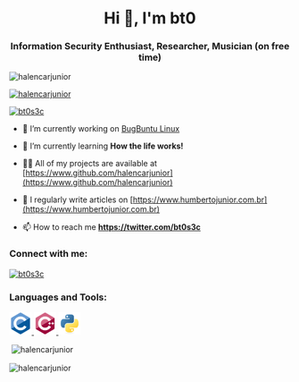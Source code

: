 <h1 align="center">Hi 👋, I'm bt0</h1>
<h3 align="center">Information Security Enthusiast, Researcher, Musician (on free time)</h3>

<p align="left"> <img src="https://komarev.com/ghpvc/?username=halencarjunior&label=Profile%20views&color=0e75b6&style=flat" alt="halencarjunior" /> </p>

<p align="left"> <a href="https://github.com/ryo-ma/github-profile-trophy"><img src="https://github-profile-trophy.vercel.app/?username=halencarjunior" alt="halencarjunior" /></a> </p>

<p align="left"> <a href="https://twitter.com/bt0s3c" target="blank"><img src="https://img.shields.io/twitter/follow/bt0s3c?logo=twitter&style=for-the-badge" alt="bt0s3c" /></a> </p>

- 🔭 I’m currently working on [BugBuntu Linux](https://www.github.com/halencarjunior/BugBuntu)

- 🌱 I’m currently learning **How the life works!**

- 👨‍💻 All of my projects are available at [https://www.github.com/halencarjunior](https://www.github.com/halencarjunior)

- 📝 I regularly write articles on [https://www.humbertojunior.com.br](https://www.humbertojunior.com.br)

- 📫 How to reach me **https://twitter.com/bt0s3c**

<h3 align="left">Connect with me:</h3>
<p align="left">
<a href="https://twitter.com/bt0s3c" target="blank"><img align="center" src="https://raw.githubusercontent.com/rahuldkjain/github-profile-readme-generator/master/src/images/icons/Social/twitter.svg" alt="bt0s3c" height="30" width="40" /></a>
</p>

<h3 align="left">Languages and Tools:</h3>
<p align="left"> <a href="https://www.cprogramming.com/" target="_blank"> <img src="https://raw.githubusercontent.com/devicons/devicon/master/icons/c/c-original.svg" alt="c" width="40" height="40"/> </a> <a href="https://www.w3schools.com/cpp/" target="_blank"> <img src="https://raw.githubusercontent.com/devicons/devicon/master/icons/cplusplus/cplusplus-original.svg" alt="cplusplus" width="40" height="40"/> </a> <a href="https://www.python.org" target="_blank"> <img src="https://raw.githubusercontent.com/devicons/devicon/master/icons/python/python-original.svg" alt="python" width="40" height="40"/> </a> </p>

<p>&nbsp;<img align="center" src="https://github-readme-stats.vercel.app/api?username=halencarjunior&show_icons=true&locale=en" alt="halencarjunior" /></p>

<p><img align="center" src="https://github-readme-streak-stats.herokuapp.com/?user=halencarjunior&" alt="halencarjunior" /></p>

